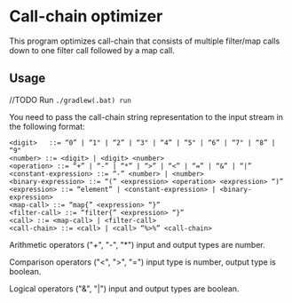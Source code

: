 # Call-chain optimizer

This program optimizes call-chain that consists of multiple filter/map calls 
down to one filter call followed by a map call.

## Usage
//TODO Run ```./gradlew(.bat) run```

You need to pass the call-chain string representation to the input stream
in the following format:
```
<digit>   ::= “0” | “1" | “2” | “3" | “4” | “5" | “6” | “7" | “8” | “9"
<number> ::= <digit> | <digit> <number>
<operation> ::= “+” | “-” | “*” | “>” | “<” | “=” | “&” | “|”
<constant-expression> ::= “-” <number> | <number>
<binary-expression> ::= “(” <expression> <operation> <expression> “)”
<expression> ::= “element” | <constant-expression> | <binary-expression>
<map-call> ::= “map{” <expression> “}”
<filter-call> ::= “filter{” <expression> “}”
<call> ::= <map-call> | <filter-call>
<call-chain> ::= <call> | <call> “%>%” <call-chain>
```

Arithmetic operators ("+", "-", "*") input and output types are number.

Comparison operators ("<", ">", "=") input type is number, output type is boolean.

Logical operators ("&", "|") input and output types are boolean.